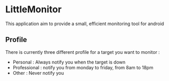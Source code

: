# LittleMonitor

This application aim to provide a small, efficient monitoring tool for android

## Profile

There is currently three different profile for a target you want to monitor :

* Personal : Always notify you when the target is down
* Professional : notify you from monday to friday, from 8am to 18pm
* Other : Never notify you